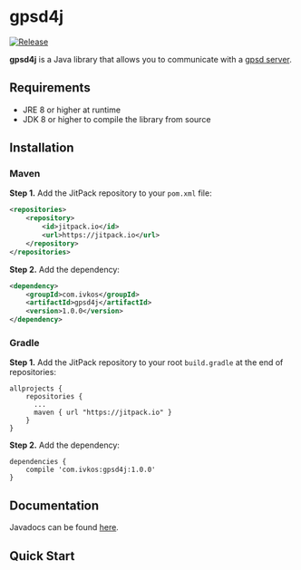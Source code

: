 # gpsd4j

[![Release](https://jitpack.io/v/com.ivkos/gpsd4j.svg)](https://jitpack.io/#com.ivkos/gpsd4j)

**gpsd4j** is a Java library that allows you to communicate with a [gpsd server](http://www.catb.org/gpsd/).

## Requirements
* JRE 8 or higher at runtime
* JDK 8 or higher to compile the library from source

## Installation
### Maven
**Step 1.** Add the JitPack repository to your `pom.xml` file:
```xml
<repositories>
    <repository>
        <id>jitpack.io</id>
        <url>https://jitpack.io</url>
    </repository>
</repositories>
```

**Step 2.** Add the dependency:
```xml
<dependency>
    <groupId>com.ivkos</groupId>
    <artifactId>gpsd4j</artifactId>
    <version>1.0.0</version>
</dependency>
```

### Gradle
**Step 1.** Add the JitPack repository to your root `build.gradle` at the end of repositories:
```
allprojects {
    repositories {
      ...
      maven { url "https://jitpack.io" }
    }
}
```

**Step 2.** Add the dependency:
```
dependencies {
    compile 'com.ivkos:gpsd4j:1.0.0'
}
```

## Documentation
Javadocs can be found [here](https://jitpack.io/com/ivkos/gpsd4j/1.0.0/javadoc/).

## Quick Start
